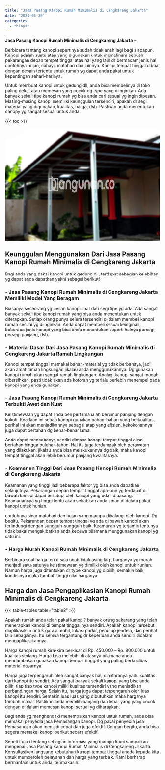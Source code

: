 ```yaml
---
title: "Jasa Pasang Kanopi Rumah Minimalis di Cengkareng Jakarta"
date: "2024-05-26"
categories: 
  - "biaya"
---
```


**Jasa Pasang Kanopi Rumah Minimalis di Cengkareng Jakarta** –

Berbicara tentang kanopi sepertinya sudah tidak aneh lagi bagi siapapun. Kanopi adalah suatu atap yang digunakan untuk memelihara sebuah pekarangan depan tempat tinggal atau hal yang lain dr bermacam jenis hal contohnya hujan, cahaya matahari dan lainnya. Kanopi tempat tinggal dibuat dengan desain tertentu untuk rumah yg dapat anda pakai untuk kepentingan sehari-harinya.

Untuk membuat kanopi untuk gedung dll, anda bisa membelinya di toko paling dekat atau memesan yang cocok dg type yang diinginkan. Ada banyak sekali tipe kanopi rumah yg bisa anda cari sesuai yg ingin dipesan. Masing-masing kanopi memiliki keunggulan tersendiri, apakah dr segi material yang digunakan, kualitas, harga, dsb. Pastikan anda menentukan canopy yg sangat sesuai untuk anda.

{{< toc >}}

![Jasa Pasang Kanopi Rumah Minimalis di Cengkareng Jakarta](/images/harga-kanopi-minimalis-51.png)

## Keunggulan Menggunakan Dari Jasa Pasang Kanopi Rumah Minimalis di Cengkareng Jakarta

Bagi anda yang pakai kanopi untuk gedung dll, terdapat sebagian kelebihan yg dapat anda dapatkan yakni sebagai berikut!

### \- Jasa Pasang Kanopi Rumah Minimalis di Cengkareng Jakarta Memiliki Model Yang Beragam

Biasanya seseorang yg pesan kanopi lihat dari segi tipe yg ada. Ada sangat banyak sekali tipe kanopi rumah yang bisa anda menentukan untuk diterapkan. Setiap orang punya selera tersendiri di dalam membeli kanopi rumah sesuai yg diinginkan. Anda dapat membeli sesuai keinginan, beberapa jenis kanopi yang bisa anda menentukan seperti halnya persegi, persegi panjang, dsb.

### \- Material Dasar Dari Jasa Pasang Kanopi Rumah Minimalis di Cengkareng Jakarta Ramah Lingkungan

Kanopi tempat tinggal memakai bahan-material yg tidak berbahaya, jadi akan amat ramah lingkungan jikalau anda menggunakannya. Dg gunakan kanopi rumah akan sangat ramah lingkungan. Apalagi kanopi sangat mudah dibersihkan, pasti tidak akan ada kotoran yg terlalu berlebih menempel pada kanopi yang anda gunakan.

### \- Jasa Pasang Kanopi Rumah Minimalis di Cengkareng Jakarta Terbukti Awet dan Kuat

Keistimewaan yg dapat anda beli pertama ialah berumur panjang dengan kokoh. Keadaan ini sebab kanopi gunakan bahan-bahan yang berkualitas, perihal ini akan menjadikannya sebagai atap yang efisien. kekokohannya juga dapat bertahan dg benar-benar lama.

Anda dapat mencobanya sendiri dimana kanopi tempat tinggal akan bertahan hingga puluhan tahun. Hal itu juga terdampak oleh perawatan yang dilakukan, jikalau anda bisa melakukannya dg baik, maka kanopi tempat tinggal akan lebih berumur panjang kwalitasnya.

### \- Keamanan Tinggi Dari Jasa Pasang Kanopi Rumah Minimalis di Cengkareng Jakarta

Keamanan yang tinggi jadi beberapa faktor yg bisa anda dapatkan selanjutnya. Pekarangan depan tempat tinggal apa-pun yg terdapat di bawah kanopi dapat tertutupi oleh kanopi yang udah dipasang. Keamanannya yg tinggi tentu akan sebabkan anda aman di dalam pakai kanopi untuk hunian.

contohnya sinar matahari dan hujan yang mampu dihalangi oleh kanopi. Dg begitu, Pekarangan depan tempat tinggal yg ada di bawah kanopi akan terlindungi dengan sungguh-sungguh baik. Keamanan yg terjamin tentunya tidak bakal mengakibatkan anda kecewa bilamana menggunakan kanopi yg satu ini.

### \- Harga Murah Kanopi Rumah Minimalis di Cengkareng Jakarta

Berbicara soal harga tentu saja udah tidak asing lagi, harganya yg murah menjadi satu-satunya keistimewaan yg dimiliki oleh kanopi untuk hunian. Namun harga juga ditentukan dr type kanopi yg dipilih, semakin baik kondisinya maka tambah tinggi nilai harganya.

## Harga dan Jasa Pengaplikasian Kanopi Rumah Minimalis di Cengkareng Jakarta

{{< table-tables table="table2" >}}

Apakah rumah anda telah pakai kanopi? banyak orang sekarang yang telah menerapkan kanopi di tempat tinggal nya sendiri. Apakah kanopi tersebut diaplikasikan untuk garasi mobil, lokasi parkir, penutup jendela, dan perihal lain sebagainya. Itu semua tergantung dr keperluan anda sendiri didalam mengaplikasikannya.

Harga kanopi rumah kira-kira berkisar di Rp. 450.000 – Rp. 800.000 untuk kualitas sedang. Harga bisa melebihi di atasnya bilamana anda mendambakan gunakan kanopi tempat tinggal yang paling berkualitas material dasarnya.

Harga juga terpengaruh oleh sangat banyak hal, diantaranya yaitu kualitas dari kanopi itu sendiri. Ada sangat banyak sekali kanopi yang bisa anda pilih, tiap tiap type kanopi miliki kualitas tersendiri yang menjadikan perbandingan harga. Selain itu, harga juga dapat terpengaruh oleh luas kanopi itu sendiri. Semakin luas luas yang dibutuhkan maka harganya tambah mahal. Pastikan anda memilih panjang dan lebar yang yang cocok dengan di dalam memesan kanopi sesuai yg diharapkan.

Bagi anda yg menghendaki menempatkan kanopi untuk rumah, anda bisa memakai penyedia jasa Pemasangan kanopi. Dg pakai penyedia jasa Pemasangan akan menjadi cepat dan juga efektif. Dengan begitu, anda bisa segera memakai kanopi berikut secara efektif.

Sepeti itulah tentang sebagian informasi yang mampu kami sampaikan mengenai Jasa Pasang Kanopi Rumah Minimalis di Cengkareng Jakarta. Konsultasikan langsung kebutuhan kanopi tempat tinggal anada kepada kita untuk memperoleh pelayanan dan harga yang terbaik. Kami berharap bermanfaat untuk anda, terimakasih.
